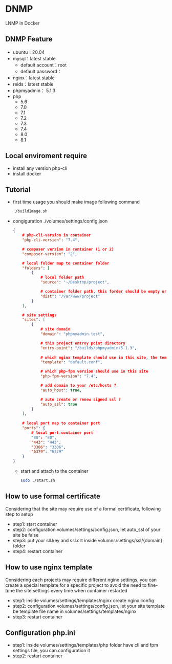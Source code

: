 # DNMP
LNMP in Docker

## DNMP Feature
- ubuntu：20.04
- mysql：latest stable
    - default account：root
    - default password：
- nginx：latest stable
- reids：latest stable
- phpmyadmin： 5.1.3
- php
    - 5.6
    - 7.0
    - 7.1
    - 7.2
    - 7.3
    - 7.4
    - 8.0
    - 8.1

## Local enviroment require
- install any version php-cli
- install docker

## Tutorial
- first time usage you should make image following command
    ```bash
    ./buildImage.sh
    ```
- congiguration ./volumes/settings/config.json
    ```json
    {
        # php-cli-version in container
        "php-cli-version": "7.4",

        # composer version in container (1 or 2)
        "composer-version": "2", 

        # local folder map to container folder
        "folders": [
            {
                # local folder path
                "source": "~/Desktop/project",

                # container folder path, this forder should be empty or not exist
                "dist": "/var/www/project"
            }
        ],

        # site settings
        "sites": [
            {
                # site domain
                "domain": "phpmyadmin.test",

                # this project entroy point directory
                "entry-point": "/builds/phpmyadmin/5.1.3",
                
                # which nginx template should use in this site, the template file in volumes/settings/templates/nginx
                "template": "default.conf",

                # which php-fpm version should use in this site
                "php-fpm-version": "7.4",

                # add domain to your /etc/hosts ?
                "auto_host": true,

                # auto create or renew signed ssl ?
                "auto_ssl": true
            }
        ],
        
        # local port map to container port
        "ports": {
            # local port:container port
            "80": "80",
            "443": "443",
            "3306": "3306",
            "6379": "6379"
        }
    }
    ```
    - start and attach to the container
        ```bash
        sudo ./start.sh
        ```

## How to use formal certificate
Considering that the site may require use of a formal certificate, following step to setup

- step1: start container
- step2: configuration volumes/settings/config.json, let auto_ssl of your site be false
- step3: put your sll.key and ssl.crt inside volumns/settings/ssl/{domain} folder
- step4: restart container

## How to use nginx template
Considering each projects may require different nginx settings, you can create a special template for a specific project to avoid the need to fine-tune the site settings every time when container restarted

- step1: inside volumes/settings/templates/nginx create nginx config
- step2: configuration volumes/settings/config.json, let your site template be template file name in volumes/settings/templates/nginx
- step3: restart container

## Configuration php.ini
- step1: inside volumes/settings/templates/php folder have cli and fpm settings file, you can configuration it
- step2: restart container
